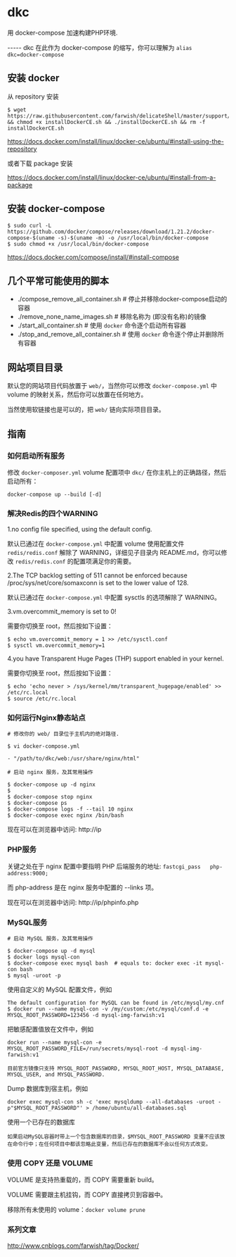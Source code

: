 # dkc

用 docker-compose 加速构建PHP环境.

----- dkc 在此作为 docker-compose 的缩写，你可以理解为 `alias dkc=docker-compose`


## 安装 docker

从 repository 安装
```
$ wget https://raw.githubusercontent.com/farwish/delicateShell/master/support/installDockerCE.sh && chmod +x installDockerCE.sh && ./installDockerCE.sh && rm -f installDockerCE.sh
```
https://docs.docker.com/install/linux/docker-ce/ubuntu/#install-using-the-repository  

或者下载 package 安装

https://docs.docker.com/install/linux/docker-ce/ubuntu/#install-from-a-package  


## 安装 docker-compose

```
$ sudo curl -L https://github.com/docker/compose/releases/download/1.21.2/docker-compose-$(uname -s)-$(uname -m) -o /usr/local/bin/docker-compose
$ sudo chmod +x /usr/local/bin/docker-compose
```

https://docs.docker.com/compose/install/#install-compose


## 几个平常可能使用的脚本

* ./compose_remove_all_container.sh # 停止并移除docker-compose启动的容器
* ./remove_none_name_images.sh # 移除名称为 <none> (即没有名称)的镜像
* ./start_all_container.sh # 使用 `docker` 命令逐个启动所有容器
* ./stop_and_remove_all_container.sh # 使用 `docker` 命令逐个停止并删除所有容器


## 网站项目目录

默认您的网站项目代码放置于 `web/`，当然你可以修改 `docker-compose.yml` 中 volume 的映射关系，然后你可以放置在任何地方。

当然使用软链接也是可以的，把 `web/` 链向实际项目目录。


## 指南

### 如何启动所有服务

修改 `docker-composer.yml` volume 配置项中 `dkc/` 在你主机上的正确路径，然后启动所有：
```
docker-compose up --build [-d]
```


### 解决Redis的四个WARNING

1.no config file specified, using the default config.

默认已通过在 `docker-compose.yml` 中配置 volume 使用配置文件 `redis/redis.conf` 解除了 WARNING，详细见子目录内 README.md，你可以修改 `redis/redis.conf` 的配置项满足你的需要。

2.The TCP backlog setting of 511 cannot be enforced because /proc/sys/net/core/somaxconn is set to the lower value of 128.

默认已通过在 `docker-compose.yml` 中配置 sysctls 的选项解除了 WARNING。

3.vm.overcommit_memory is set to 0!

需要你切换至 root，然后按如下设置：
```
$ echo vm.overcommit_memory = 1 >> /etc/sysctl.conf
$ sysctl vm.overcommit_memory=1
```

4.you have Transparent Huge Pages (THP) support enabled in your kernel.

需要你切换至 root，然后按如下设置：
```
$ echo 'echo never > /sys/kernel/mm/transparent_hugepage/enabled' >> /etc/rc.local
$ source /etc/rc.local
```


### 如何运行Nginx静态站点

```
# 修改你的 web/ 目录位于主机内的绝对路径.

$ vi docker-compose.yml

- "/path/to/dkc/web:/usr/share/nginx/html"
```

```
# 启动 nginx 服务，及其常用操作

$ docker-compose up -d nginx
$
$ docker-compose stop nginx
$ docker-compose ps
$ docker-compose logs -f --tail 10 nginx
$ docker-compose exec nginx /bin/bash
```

现在可以在浏览器中访问: http://ip


### PHP服务

关键之处在于 nginx 配置中要指明 PHP 后端服务的地址: `fastcgi_pass   php-address:9000;`

而 php-address 是在 nginx 服务中配置的 --links 项。

现在可以在浏览器中访问: http://ip/phpinfo.php


### MySQL服务

```
# 启动 MySQL 服务，及其常用操作

$ docker-compose up -d mysql
$ docker logs mysql-con
$ docker-compose exec mysql bash  # equals to: docker exec -it mysql-con bash
$ mysql -uroot -p
```

使用自定义的 MySQL 配置文件，例如
```
The default configuration for MySQL can be found in /etc/mysql/my.cnf  
$ docker run --name mysql-con -v /my/custom:/etc/mysql/conf.d -e MYSQL_ROOT_PASSWORD=123456 -d mysql-img-farwish:v1
```

把敏感配置值放在文件中，例如
```
docker run --name mysql-con -e MYSQL_ROOT_PASSWORD_FILE=/run/secrets/mysql-root -d mysql-img-farwish:v1

目前官方镜像只支持 MYSQL_ROOT_PASSWORD, MYSQL_ROOT_HOST, MYSQL_DATABASE, MYSQL_USER, and MYSQL_PASSWORD.
```

Dump 数据库到宿主机，例如
```
docker exec mysql-con sh -c 'exec mysqldump --all-databases -uroot -p"$MYSQL_ROOT_PASSWORD"' > /home/ubuntu/all-databases.sql
```

使用一个已存在的数据库
```
如果启动MySQL容器时带上一个包含数据库的目录，$MYSQL_ROOT_PASSWORD 变量不应该放在命令行中；在任何项目中都该忽略此变量，然后已存在的数据库不会以任何方式改变。
```


### 使用 COPY 还是 VOLUME

VOLUME 是支持热重载的，而 COPY 需要重新 build。

VOLUME 需要跟主机挂钩，而 COPY 直接拷贝到容器中。

移除所有未使用的 volume：`docker volume prune`


### 系列文章

http://www.cnblogs.com/farwish/tag/Docker/

